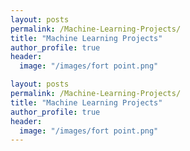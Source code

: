 ```yaml
---
layout: posts
permalink: /Machine-Learning-Projects/
title: "Machine Learning Projects"
author_profile: true
header:
  image: "/images/fort point.png"

layout: posts
permalink: /Machine-Learning-Projects/
title: "Machine Learning Projects"
author_profile: true
header:
  image: "/images/fort point.png"
---
```

